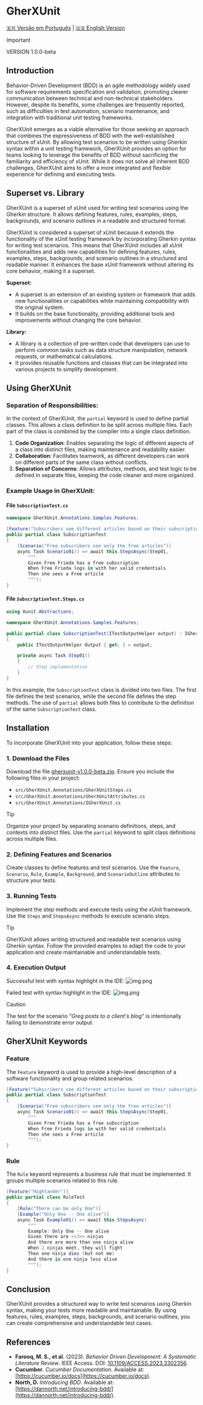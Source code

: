 # GherXUnit
[🇧🇷 Versão em Português](README_PTBR.md) | [🇬🇧 English Version](README.md)
> [!IMPORTANT]  
> VERSION 1.0.0-beta

## Introduction
Behavior-Driven Development (BDD) is an agile methodology widely used for software requirements specification and validation, promoting clearer communication between technical and non-technical stakeholders. However, despite its benefits, some challenges are frequently reported, such as difficulties in test automation, scenario maintenance, and integration with traditional unit testing frameworks.

GherXUnit emerges as a viable alternative for those seeking an approach that combines the expressiveness of BDD with the well-established structure of xUnit. By allowing test scenarios to be written using Gherkin syntax within a unit testing framework, GherXUnit provides an option for teams looking to leverage the benefits of BDD without sacrificing the familiarity and efficiency of xUnit. While it does not solve all inherent BDD challenges, GherXUnit aims to offer a more integrated and flexible experience for defining and executing tests.

## Superset vs. Library
GherXUnit is a superset of xUnit used for writing test scenarios using the Gherkin structure. It allows defining features, rules, examples, steps, backgrounds, and scenario outlines in a readable and structured format.

GherXUnit is considered a superset of xUnit because it extends the functionality of the xUnit testing framework by incorporating Gherkin syntax for writing test scenarios. This means that GherXUnit includes all xUnit functionalities and adds new capabilities for defining features, rules, examples, steps, backgrounds, and scenario outlines in a structured and readable manner. It enhances the base xUnit framework without altering its core behavior, making it a superset.

**Superset:**
- A superset is an extension of an existing system or framework that adds new functionalities or capabilities while maintaining compatibility with the original system.
- It builds on the base functionality, providing additional tools and improvements without changing the core behavior.

**Library:**
- A library is a collection of pre-written code that developers can use to perform common tasks such as data structure manipulation, network requests, or mathematical calculations.
- It provides reusable functions and classes that can be integrated into various projects to simplify development.

## Using GherXUnit

### Separation of Responsibilities:
In the context of GherXUnit, the `partial` keyword is used to define partial classes. This allows a class definition to be split across multiple files. Each part of the class is combined by the compiler into a single class definition.

1. **Code Organization**: Enables separating the logic of different aspects of a class into distinct files, making maintenance and readability easier.
2. **Collaboration**: Facilitates teamwork, as different developers can work on different parts of the same class without conflicts.
3. **Separation of Concerns**: Allows attributes, methods, and test logic to be defined in separate files, keeping the code cleaner and more organized.

### Example Usage in GherXUnit:

#### File `SubscriptionTest.cs`
```csharp
namespace GherXUnit.Annotations.Samples.Features;

[Feature("Subscribers see different articles based on their subscription level")]
public partial class SubscriptionTest
{
    [Scenario("Free subscribers see only the free articles")]
    async Task Scenario01() => await this.StepsAsync(Step01,
        """
        Given Free Frieda has a free subscription
        When Free Frieda logs in with her valid credentials
        Then she sees a Free article
        """);
}
```

#### File `SubscriptionTest.Steps.cs`
```csharp
using Xunit.Abstractions;

namespace GherXUnit.Annotations.Samples.Features;

public partial class SubscriptionTest(ITestOutputHelper output) : IGherXUnit
{
    public ITestOutputHelper Output { get; } = output;

    private async Task Step01()
    {
        // Step implementation
    }
}
```

In this example, the `SubscriptionTest` class is divided into two files. The first file defines the test scenarios, while the second file defines the step methods. The use of `partial` allows both files to contribute to the definition of the same `SubscriptionTest` class.

## Installation

To incorporate GherXUnit into your application, follow these steps:

### 1. Download the Files

Download the file [gherxunit-v1.0.0-beta.zip](download/gherxunit-v1.0.0-beta.zip). Ensure you include the following files in your project:

- `src/GherXUnit.Annotations/GherXUnitSteps.cs`
- `src/GherXUnit.Annotations/GherXUnitAttributes.cs`
- `src/GherXUnit.Annotations/IGherXUnit.cs`

> [!TIP]  
> Organize your project by separating scenario definitions, steps, and contexts into distinct files. Use the `partial` keyword to split class definitions across multiple files.

### 2. Defining Features and Scenarios

Create classes to define features and test scenarios. Use the `Feature`, `Scenario`, `Rule`, `Example`, `Background`, and `ScenarioOutline` attributes to structure your tests.

### 3. Running Tests

Implement the step methods and execute tests using the xUnit framework. Use the `Steps` and `StepsAsync` methods to execute scenario steps.

> [!TIP]  
> GherXUnit allows writing structured and readable test scenarios using Gherkin syntax. Follow the provided examples to adapt the code to your application and create maintainable and understandable tests.

### 4. Execution Output

Successful test with syntax highlight in the IDE:
![img.png](/docs/img.png)

Failed test with syntax highlight in the IDE:
![img.png](/docs/img02.png)

> [!CAUTION]  
> The test for the scenario _"Greg posts to a client's blog"_ is intentionally failing to demonstrate error output.

## GherXUnit Keywords

### Feature
The `Feature` keyword is used to provide a high-level description of a software functionality and group related scenarios.

```csharp
[Feature("Subscribers see different articles based on their subscription level")]
public partial class SubscriptionTest
{
    [Scenario("Free subscribers see only the free articles")]
    async Task Scenario01() => await this.StepsAsync(Step01,
        """
        Given Free Frieda has a free subscription
        When Free Frieda logs in with her valid credentials
        Then she sees a Free article
        """);
}
```

### Rule
The `Rule` keyword represents a business rule that must be implemented. It groups multiple scenarios related to this rule.

```csharp
[Feature("Highlander")]
public partial class RuleTest
{
    [Rule("There can be only One")]
    [Example("Only One -- One alive")]
    async Task Example01() => await this.StepsAsync(
        """
        Example: Only One -- One alive
        Given there are <<3>> ninjas
        And there are more than one ninja alive
        When 2 ninjas meet, they will fight
        Then one ninja dies (but not me)
        And there is one ninja less alive
        """);
}
```

## Conclusion
GherXUnit provides a structured way to write test scenarios using Gherkin syntax, making your tests more readable and maintainable. By using features, rules, examples, steps, backgrounds, and scenario outlines, you can create comprehensive and understandable test cases.

## References
- **Farooq, M. S., et al.** (2023). *Behavior Driven Development: A Systematic Literature Review*. IEEE Access. DOI: [10.1109/ACCESS.2023.3302356](https://doi.org/10.1109/ACCESS.2023.3302356).
- **Cucumber**. *Cucumber Documentation*. Available at: [https://cucumber.io/docs](https://cucumber.io/docs).
- **North, D.** *Introducing BDD*. Available at: [https://dannorth.net/introducing-bdd/](https://dannorth.net/introducing-bdd/).

